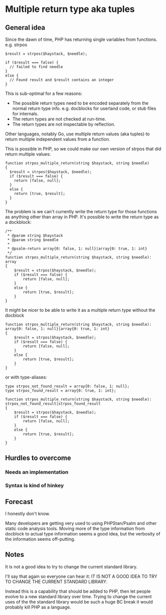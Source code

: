 # Multiple return type aka tuples

## General idea

Since the dawn of time, PHP has returning single variables from functions. e.g. strpos

```
$result = strpos($haystack, $needle);

if ($result === false) {
  // failed to find needle
}
else {
  // Found result and $result contains an integer
}
```

This is sub-optimal for a few reasons:

* The possible return types need to be encoded separately from the normal return type info. e.g. docblocks for userland code, or stub files for internals.
* The return types are not checked at run-time.
* The return types are not inspectable by reflection.


Other languages, notably Go, use multiple return values (aka tuples) to return multiple independent values from a function.

This is possible in PHP, so we could make our own version of strpos that did return multiple values:

```
function strpos_multiple_return(string $haystack, string $needle)
{
  $result = strpos($haystack, $needle);
  if ($result === false) {
    return [false, null];
  }
  else {
    return [true, $result];
  }
}
```

The problem is we can't currently write the return type for those functions as anything other than array in PHP. It's 
possible to write the return type as a dockblock:

```
/**
 * @param string $haystack
 * @param string $needle
 *
 * @psalm-return array{0: false, 1: null}|array{0: true, 1: int} 
 */
function strpos_multiple_return(string $haystack, string $needle): array
{
    $result = strpos($haystack, $needle);
    if ($result === false) {
        return [false, null];
    }
    else {
        return [true, $result];
    }
}
```

It might be nicer to be able to write it as a multiple return type without the docblock

```
function strpos_multiple_return(string $haystack, string $needle): array{0: false, 1: null}|array{0: true, 1: int}
{
    $result = strpos($haystack, $needle);
    if ($result === false) {
        return [false, null];
    }
    else {
        return [true, $result];
    }
}
```

or with type-aliases:


```
type strpos_not_found_result = array{0: false, 1: null};
type strpos_found_result = array{0: true, 1: int};

function strpos_multiple_return(string $haystack, string $needle): strpos_not_found_result|strpos_found_result
{
    $result = strpos($haystack, $needle);
    if ($result === false) {
        return [false, null];
    }
    else {
        return [true, $result];
    }
}
```

## Hurdles to overcome

### Needs an implementation

### Syntax is kind of hinkey


## Forecast

I honestly don't know. 

Many developers are getting very used to using PHPStan/Psalm and other static code analysis tools. Moving more of the type information 
from docblock to actual type information seems a good idea, but the verbosity of the information seems off-putting.

## Notes

It is not a good idea to try to change the current standard library.

I'll say that again so everyone can hear it: IT IS NOT A GOOD IDEA TO TRY TO CHANGE THE CURRENT STANDARD LIBRARY.

Instead this is a capability that should be added to PHP, then let people evolve to a new standard library 
over time. Trying to change the current uses of the the standard library would be such a huge BC break
it would probably kill PHP as a language.
